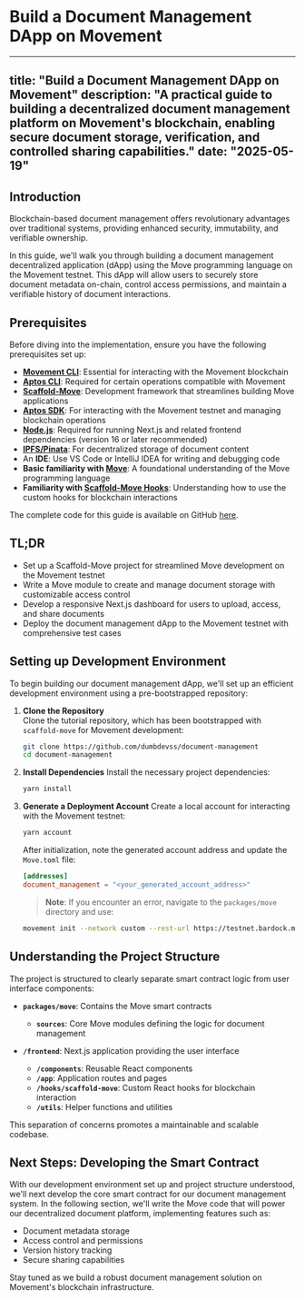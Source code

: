 # Build a Document Management DApp on Movement

---
title: "Build a Document Management DApp on Movement"
description: "A practical guide to building a decentralized document management platform on Movement's blockchain, enabling secure document storage, verification, and controlled sharing capabilities."
date: "2025-05-19"
---

## Introduction
Blockchain-based document management offers revolutionary advantages over traditional systems, providing enhanced security, immutability, and verifiable ownership.

In this guide, we'll walk you through building a document management decentralized application (dApp) using the Move programming language on the Movement testnet. This dApp will allow users to securely store document metadata on-chain, control access permissions, and maintain a verifiable history of document interactions.

## Prerequisites

Before diving into the implementation, ensure you have the following prerequisites set up:

- **[Movement CLI](https://developer.movementnetwork.xyz/learning-paths/basic-concepts/01-install-movement-cli)**: Essential for interacting with the Movement blockchain
- **[Aptos CLI](https://aptos.dev/cli-tools/aptos-cli-tool/install-aptos-cli)**: Required for certain operations compatible with Movement
- **[Scaffold-Move](https://github.com/arjanjohan/scaffold-move)**: Development framework that streamlines building Move applications
- **[Aptos SDK](https://aptos.dev/en/build/sdks/ts-sdk)**: For interacting with the Movement testnet and managing blockchain operations
- **[Node.js](https://nodejs.org/en/download/)**: Required for running Next.js and related frontend dependencies (version 16 or later recommended)
- **[IPFS/Pinata](https://www.pinata.cloud/)**: For decentralized storage of document content
- An **IDE**: Use VS Code or IntelliJ IDEA for writing and debugging code
- **Basic familiarity with [Move](https://developer.movementnetwork.xyz/learning-paths/basic-concepts)**: A foundational understanding of the Move programming language
- **Familiarity with [Scaffold-Move Hooks](https://scaffold-move-docs.vercel.app/hooks/)**: Understanding how to use the custom hooks for blockchain interactions

The complete code for this guide is available on GitHub [here](https://github.com/dumbdevss/document-management).

## TL;DR

- Set up a Scaffold-Move project for streamlined Move development on the Movement testnet
- Write a Move module to create and manage document storage with customizable access control
- Develop a responsive Next.js dashboard for users to upload, access, and share documents
- Deploy the document management dApp to the Movement testnet with comprehensive test cases

## Setting up Development Environment

To begin building our document management dApp, we'll set up an efficient development environment using a pre-bootstrapped repository:

1. **Clone the Repository**  
   Clone the tutorial repository, which has been bootstrapped with `scaffold-move` for Movement development:
   ```bash
   git clone https://github.com/dumbdevss/document-management
   cd document-management
   ```

2. **Install Dependencies**
   Install the necessary project dependencies:
   ```bash
   yarn install
   ```

3. **Generate a Deployment Account**
   Create a local account for interacting with the Movement testnet:
   ```bash
   yarn account
   ```

   After initialization, note the generated account address and update the `Move.toml` file:
   ```toml
   [addresses]
   document_management = "<your_generated_account_address>"
   ```

   > **Note**: If you encounter an error, navigate to the `packages/move` directory and use:
   ```bash
   movement init --network custom --rest-url https://testnet.bardock.movementnetwork.xyz/v1 --faucet-url https://faucet.testnet.bardock.movementnetwork.xyz/
   ```

## Understanding the Project Structure

The project is structured to clearly separate smart contract logic from user interface components:

- **`packages/move`**: Contains the Move smart contracts
  - **`sources`**: Core Move modules defining the logic for document management

- **`/frontend`**: Next.js application providing the user interface
  - **`/components`**: Reusable React components
  - **`/app`**: Application routes and pages
  - **`/hooks/scaffold-move`**: Custom React hooks for blockchain interaction
  - **`/utils`**: Helper functions and utilities

This separation of concerns promotes a maintainable and scalable codebase.

## Next Steps: Developing the Smart Contract

With our development environment set up and project structure understood, we'll next develop the core smart contract for our document management system. In the following section, we'll write the Move code that will power our decentralized document platform, implementing features such as:

- Document metadata storage
- Access control and permissions
- Version history tracking
- Secure sharing capabilities

Stay tuned as we build a robust document management solution on Movement's blockchain infrastructure.